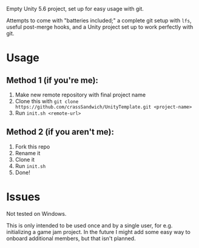 Empty Unity 5.6 project, set up for easy usage with git.

Attempts to come with "batteries included;" a complete git setup with `lfs`, useful post-merge hooks, and a Unity project set up to work perfectly with git.

# Usage

## Method 1 (if you're me):

1. Make new remote repository with final project name
2. Clone this with `git clone https://github.com/crassSandwich/UnityTemplate.git <project-name>`
3. Run `init.sh <remote-url>`

## Method 2 (if you aren't me):

1. Fork this repo
2. Rename it
3. Clone it
4. Run `init.sh`
5. Done!

# Issues

Not tested on Windows.

This is only intended to be used once and by a single user, for e.g. initializing a game jam project. In the future I might add some easy way to onboard additional members, but that isn't planned.